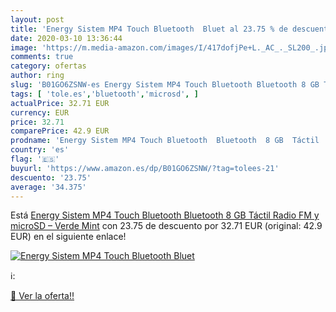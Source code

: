 ```yaml
---
layout: post
title: 'Energy Sistem MP4 Touch Bluetooth  Bluet al 23.75 % de descuento'
date: 2020-03-10 13:36:44
image: 'https://m.media-amazon.com/images/I/417dofjPe+L._AC_._SL200_.jpg'
comments: true
category: ofertas
author: ring
slug: 'B01GO6ZSNW-es Energy Sistem MP4 Touch Bluetooth Bluetooth 8 GB Táctil...'
tags: [ 'tole.es','bluetooth','microsd', ]
actualPrice: 32.71 EUR
currency: EUR
price: 32.71
comparePrice: 42.9 EUR
prodname: 'Energy Sistem MP4 Touch Bluetooth  Bluetooth  8 GB  Táctil  Radio FM y microSD  – Verde Mint'
country: 'es'
flag: '🇪🇸'
buyurl: 'https://www.amazon.es/dp/B01GO6ZSNW/?tag=tolees-21'
descuento: '23.75'
average: '34.375'
---
```


Está [Energy Sistem MP4 Touch Bluetooth  Bluetooth  8 GB  Táctil  Radio FM y microSD  – Verde Mint](https://www.amazon.es/dp/B01GO6ZSNW/?tag=tolees-21) con 23.75 de descuento por 32.71 EUR (original: 42.9 EUR) en el siguiente enlace!

[![Energy Sistem MP4 Touch Bluetooth  Bluet](https://m.media-amazon.com/images/I/417dofjPe+L._AC_._SL200_.jpg)](https://www.amazon.es/dp/B01GO6ZSNW/?tag=tolees-21)

ℹ️:


[🛒 Ver la oferta!!](https://www.amazon.es/dp/B01GO6ZSNW/?tag=tolees-21)
